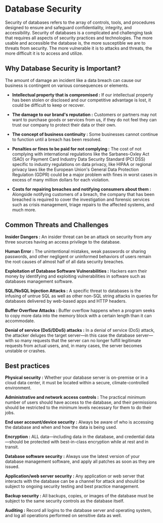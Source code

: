 # Database Security

Security of databases refers to the array of controls, tools, and procedures designed to ensure and safeguard confidentiality, integrity, and accessibility. Security of databases is a complicated and challenging task that requires all aspects of security practices and technologies. The more usable and accessible the database is, the more susceptible we are to threats from security. The more vulnerable it is to attacks and threats, the more difficult it is to access and utilize.

## Why Database Security is Important?

The amount of damage an incident like a data breach can cause our business is contingent on various consequences or elements.

- **Intellectual property that is compromised :** If our intellectual property has been stolen or disclosed and our competitive advantage is lost, it could be difficult to keep or recover.

- **The damage to our brand's reputation :** Customers or partners may not want to purchase goods or services from us, if they do not feel they can trust our company to protect their data or their own.

- **The concept of business continuity :** Some businesses cannot continue to function until a breach has been resolved.

- **Penalties or fines to be paid for not complying :** The cost of not complying with international regulations like the Sarbanes-Oxley Act (SAO) or Payment Card Industry Data Security Standard (PCI DSS) specific to industry regulations on data privacy, like HIPAA or regional privacy laws like the European Union's General Data Protection Regulation (GDPR) could be a major problem with fines in worst cases in excess of many million dollars for each violation.

- **Costs for repairing breaches and notifying consumers about them :** Alongside notifying customers of a breach, the company that has been breached is required to cover the investigation and forensic services such as crisis management, triage repairs to the affected systems, and much more. 

## Common Threats and Challenges

**Insider Dangers :** An insider threat can be an attack on security from any three sources having an access privilege to the database.

**Human Error :** The unintentional mistakes, weak passwords or sharing passwords, and other negligent or uninformed behaviors of users remain the root causes of almost half of all data security breaches.


**Exploitation of Database Software Vulnerabilities :** Hackers earn their money by identifying and exploiting vulnerabilities in software such as databases management software.

**SQL/NoSQL Injection Attacks :** A specific threat to databases is the infusing of untrue SQL as well as other non-SQL string attacks in queries for databases delivered by web-based apps and HTTP headers.


**Buffer Overflow Attacks :** Buffer overflow happens when a program seeks to copy more data into the memory block with a certain length than it can accommodate.


**Denial of service (DoS/DDoS) attacks :** In a denial of service (DoS) attack, the attacker deluges the target server—in this case the database server—with so many requests that the server can no longer fulfill legitimate requests from actual users, and, in many cases, the server becomes unstable or crashes.

## Best practices

**Physical security :** Whether your database server is on-premise or in a cloud data center, it must be located within a secure, climate-controlled environment.

**Administrative and network access controls :** The practical minimum number of users should have access to the database, and their permissions should be restricted to the minimum levels necessary for them to do their jobs.

**End user account/device security :** Always be aware of who is accessing the database and when and how the data is being used.

**Encryption :** ALL data—including data in the database, and credential data—should be protected with best-in-class encryption while at rest and in transit.

**Database software security :** Always use the latest version of your database management software, and apply all patches as soon as they are issued.

**Application/web server security :** Any application or web server that interacts with the database can be a channel for attack and should be subject to ongoing security testing and best practice management.

**Backup security :** All backups, copies, or images of the database must be subject to the same security controls as the database itself.

**Auditing :** Record all logins to the database server and operating system, and log all operations performed on sensitive data as well.